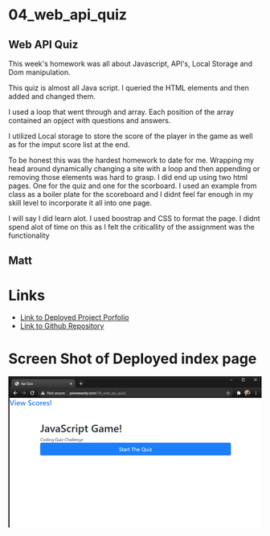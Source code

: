 # 04_web_api_quiz

## Web API Quiz

This week's homework was all about Javascript, API's, Local Storage and Dom manipulation.

This quiz is almost all Java script.  I queried the HTML elements and then added and changed them.

I used a loop that went through and array. Each position of the array contained an opject with questions and answers.

I utilized Local storage to store the score of the player in the game as well as for the imput score list at the end.

To be honest this was the hardest homework to date for me.  Wrapping my head around dynamically changing a site with a loop and then appending or removing those elements was hard to grasp. I did end up using two html pages.  One for the quiz and one for the scorboard.  I used an example from class as a boiler plate for the scoreboard and I didnt feel far enough in my skill level to incorporate it all into one page.


I will say I did learn alot. I used boostrap and CSS to format the page. I didnt spend alot of time on this as I felt the criticallity of the assignment was the functionality



## Matt

# Links

* [Link to Deployed Project Porfolio](http://pewewardy.com/04_web_api_quiz/)
* [Link to Github Repository](https://github.com/mattyparty/04_web_api_quiz)

# Screen Shot of Deployed index page

![Password Generator Screen Shot](https://raw.githubusercontent.com/mattyparty/04_web_api_quiz/main/assets/Week4Assignment.png)